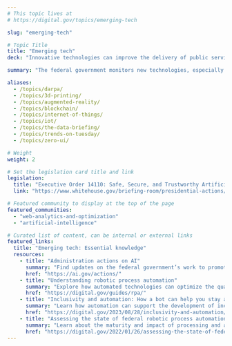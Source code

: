 ```yaml
---
# This topic lives at
# https://digital.gov/topics/emerging-tech

slug: "emerging-tech"

# Topic Title
title: "Emerging tech"
deck: "Innovative technologies can improve the delivery of public services."

summary: "The federal government monitors new technologies, especially those with great potential to change how the public lives and works. Adopting new technologies responsibly can improve the efficiency and quality of government services."

aliases:
  - /topics/darpa/
  - /topics/3d-printing/
  - /topics/augmented-reality/
  - /topics/blockchain/
  - /topics/internet-of-things/
  - /topics/iot/
  - /topics/the-data-briefing/
  - /topics/trends-on-tuesday/
  - /topics/zero-ui/

# Weight
weight: 2

# Set the legislation card title and link
legislation:
  title: "Executive Order 14110: Safe, Secure, and Trustworthy Artificial Intelligence"
  link: "https://www.whitehouse.gov/briefing-room/presidential-actions/2023/10/30/executive-order-on-the-safe-secure-and-trustworthy-development-and-use-of-artificial-intelligence/"

# Featured community to display at the top of the page
featured_communities:
  - "web-analytics-and-optimization"
  - "artificial-intelligence"

# Curated list of content, can be internal or external links
featured_links:
  title: "Emerging tech: Essential knowledge"
  resources: 
    - title: "Administration actions on AI"
      summary: "Find updates on the federal government’s work to promote the safe, secure, and trustworthy use of AI. This includes federal agency use cases, the Blueprint for an AI Bill of Rights and an AI risk management framework."
      href: "https://ai.gov/actions/"
    - title: "Understanding robotic process automation"
      summary: "Explore how automated technologies can optimize the quality and efficiency of your program services."
      href: "https://digital.gov/guides/rpa/"
    - title: "Inclusivity and automation: How a bot can help you stay accountable"
      summary: "Learn how automation can support the development of inclusive language."
      href: "https://digital.gov/2023/08/28/inclusivity-and-automation/"
    - title: "Assessing the state of federal robotic process automation"
      summary: "Learn about the maturity and impact of processing and automation tools across the government."
      href: "https://digital.gov/2022/01/26/assessing-the-state-of-federal-robotic-process-automation-rpa/"
---
```


